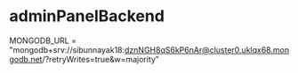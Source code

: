 # adminPanelBackend

MONGODB_URL = "mongodb+srv://sibunnayak18:dznNGH8qS6kP6nAr@cluster0.uklqx68.mongodb.net/?retryWrites=true&w=majority"
